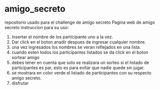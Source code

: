 # amigo_secreto
repositorio usado para el challenge de amigo secreto
Pagina web de amigo secreto instruccion para su uso:


1. Insertar el nombre de los participante uno a la vez.
2. Dar click en el boton anadir despues de ingresar cualquier nombre.
3. una vez ingresados los nombres se veran reflejados en una lista.
4. cuando esten todos los participantes listados se da click en el boton sortear amigo
5. debes tener en cuenta que solo se realizara un sorteo si el listado de participantes es par, esto es para evitar que nadie quede sin jugar.
6. se mostrara en color verde el listado de participantes con su respecto amigo secreto.
7. disfrutar

